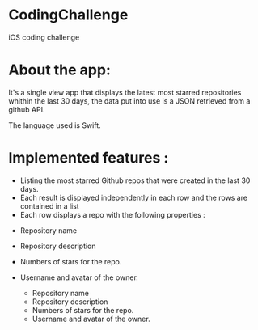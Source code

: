 # CodingChallenge
iOS coding challenge

# About the app:

It's a single view app that displays the latest most starred repositories whithin the last 30 days, the data put into use is  a JSON  retrieved from a github API.

The language used is Swift.


# Implemented features :
- Listing the most starred Github repos that were created in the last 30 days.
- Each result is displayed independently in each row and the rows are contained in a list
- Each row displays a repo with the following properties :

+ Repository name
+ Repository description
+ Numbers of stars for the repo.
+ Username and avatar of the owner.

  + Repository name
  + Repository description
  + Numbers of stars for the repo.
  + Username and avatar of the owner.

